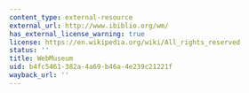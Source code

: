 ```yaml
---
content_type: external-resource
external_url: http://www.ibiblio.org/wm/
has_external_license_warning: true
license: https://en.wikipedia.org/wiki/All_rights_reserved
status: ''
title: WebMuseum
uid: b4fc5461-382a-4a69-b46a-4e239c21221f
wayback_url: ''
---
```

